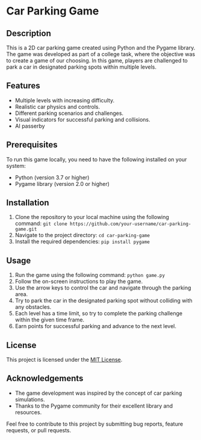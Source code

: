 # Car Parking Game

## Description
This is a 2D car parking game created using Python and the Pygame library. The game was developed as part of a college task, where the objective was to create a game of our choosing. In this game, players are challenged to park a car in designated parking spots within multiple levels.

## Features
- Multiple levels with increasing difficulty.
- Realistic car physics and controls.
- Different parking scenarios and challenges.
- Visual indicators for successful parking and collisions.
- AI passerby

## Prerequisites
To run this game locally, you need to have the following installed on your system:
- Python (version 3.7 or higher)
- Pygame library (version 2.0 or higher)

## Installation
1. Clone the repository to your local machine using the following command:
   ```git clone https://github.com/your-username/car-parking-game.git```
2. Navigate to the project directory:
   ```cd car-parking-game```
3. Install the required dependencies:
   ```pip install pygame```
## Usage
1. Run the game using the following command:
   ```python game.py```
2. Follow the on-screen instructions to play the game.
3. Use the arrow keys to control the car and navigate through the parking area.
4. Try to park the car in the designated parking spot without colliding with any obstacles.
5. Each level has a time limit, so try to complete the parking challenge within the given time frame.
6. Earn points for successful parking and advance to the next level.

## License
This project is licensed under the [MIT License](LICENSE).

## Acknowledgements
- The game development was inspired by the concept of car parking simulations.
- Thanks to the Pygame community for their excellent library and resources.

Feel free to contribute to this project by submitting bug reports, feature requests, or pull requests.
